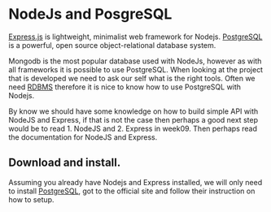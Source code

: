 # NodeJs and PosgreSQL
[Express.js](http://expressjs.com/) is lightweight, minimalist web framework for Nodejs.
[PostgreSQL](https://www.postgresql.org) is a powerful, open source object-relational database system.

Mongodb is the most popular database used with NodeJs, however as with all frameworks it is possible to use PostgreSQL. When looking at the project that is developed we need to ask our self what is the right tools. Often we need [RDBMS](https://en.wikipedia.org/wiki/Relational_database) therefore it is nice to know how to use PostgreSQL with Nodejs.

By know we should have some knowledge on how to build simple API with NodeJS and Express, if that is not the case then perhaps a good next step would be to read 1. NodeJS and 2. Express in week09. Then perhaps read the documentation for NodeJS and Express.

## Download and install. 

Assuming you already have Nodejs and Express installed, we will only need to install [PostgreSQL](https://www.postgresql.org), got to the official site and follow their instruction on how to setup. 

